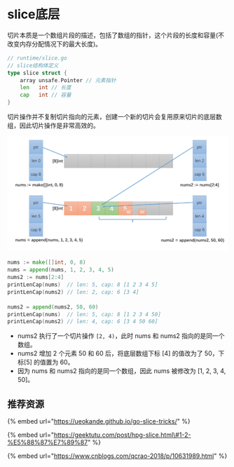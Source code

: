 # slice底层

切片本质是一个数组片段的描述，包括了数组的指针，这个片段的长度和容量\(不改变内存分配情况下的最大长度\)。

```go
// runtime/slice.go
// slice结构体定义
type slice struct {
    array unsafe.Pointer // 元素指针
    len   int // 长度 
    cap   int // 容量
}
```

切片操作并不复制切片指向的元素，创建一个新的切片会复用原来切片的底层数组，因此切片操作是非常高效的。

![](../../.gitbook/assets/image%20%2840%29.png)

```go
nums := make([]int, 0, 8)
nums = append(nums, 1, 2, 3, 4, 5)
nums2 := nums[2:4]
printLenCap(nums)  // len: 5, cap: 8 [1 2 3 4 5]
printLenCap(nums2) // len: 2, cap: 6 [3 4]

nums2 = append(nums2, 50, 60)
printLenCap(nums)  // len: 5, cap: 8 [1 2 3 4 50]
printLenCap(nums2) // len: 4, cap: 6 [3 4 50 60]
```

* nums2 执行了一个切片操作 `[2, 4)`，此时 nums 和 nums2 指向的是同一个数组。
* nums2 增加 2 个元素 50 和 60 后，将底层数组下标 \[4\] 的值改为了 50，下标\[5\] 的值置为 60。
* 因为 nums 和 nums2 指向的是同一个数组，因此 nums 被修改为 \[1, 2, 3, 4, 50\]。

## 推荐资源

{% embed url="https://ueokande.github.io/go-slice-tricks/" %}

{% embed url="https://geektutu.com/post/hpg-slice.html\#1-2-%E5%88%87%E7%89%87" %}

{% embed url="https://www.cnblogs.com/qcrao-2018/p/10631989.html" %}

